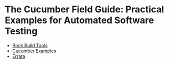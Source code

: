 # The Cucumber Field Guide: Practical Examples for Automated Software Testing

- [Book Build Tools](./book)
- [Cucumber Examples](./examples/README.md)
- [Errata](./Errata.md)